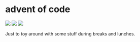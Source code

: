 # advent of code

![](https://img.shields.io/badge/day%20📅-10-blue)
![](https://img.shields.io/badge/days%20completed-10-red)
![](https://img.shields.io/badge/stars%20⭐-20-yellow)

Just to toy around with some stuff during breaks and lunches.
